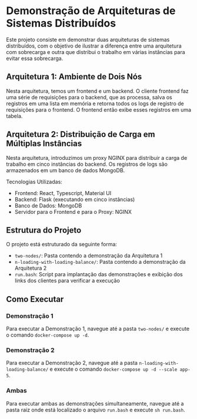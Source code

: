 # Demonstração de Arquiteturas de Sistemas Distribuídos

Este projeto consiste em demonstrar duas arquiteturas de sistemas distribuídos, com o objetivo de ilustrar a diferença entre uma arquitetura com sobrecarga e outra que distribui o trabalho em várias instâncias para evitar essa sobrecarga.

## Arquitetura 1: Ambiente de Dois Nós

Nesta arquitetura, temos um frontend e um backend. O cliente frontend faz uma série de requisições para o backend, que as processa, salva os registros em uma lista em memória e retorna todos os logs de registro de requisições para o frontend. O frontend então exibe esses registros em uma tabela.

## Arquitetura 2: Distribuição de Carga em Múltiplas Instâncias

Nesta arquitetura, introduzimos um proxy NGINX para distribuir a carga de trabalho em cinco instâncias do backend. Os registros de logs são armazenados em um banco de dados MongoDB.

Tecnologias Utilizadas:
- Frontend: React, Typescript, Material UI
- Backend: Flask (executando em cinco instâncias)
- Banco de Dados: MongoDB
- Servidor para o Frontend e para o Proxy: NGINX

## Estrutura do Projeto

O projeto está estruturado da seguinte forma:
- `two-nodes/`: Pasta contendo a demonstração da Arquitetura 1
- `n-loading-with-loading-balance/`: Pasta contendo a demonstração da Arquitetura 2
- `run.bash`: Script para implantação das demonstrações e exibição dos links dos clientes para verificar a execução

## Como Executar

### Demonstração 1
Para executar a Demonstração 1, navegue até a pasta `two-nodes/` e execute o comando `docker-compose up -d`.

### Demonstração 2
Para executar a Demonstração 2, navegue até a pasta `n-loading-with-loading-balance/` e execute o comando `docker-compose up -d --scale app-5`.

### Ambas
Para executar ambas as demonstrações simultaneamente, navegue até a pasta raiz onde está localizado o arquivo `run.bash` e execute `sh run.bash`.


